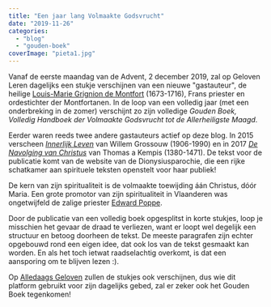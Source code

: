 ```yaml
---
title: "Een jaar lang Volmaakte Godsvrucht"
date: "2019-11-26"
categories: 
  - "blog"
  - "gouden-boek"
coverImage: "pieta1.jpg"
---
```


Vanaf de eerste maandag van de Advent, 2 december 2019, zal op Geloven Leren dagelijks een stukje verschijnen van een nieuwe "gastauteur", de heilige [Louis-Marie Grignion de Montfort](https://nl.wikipedia.org/wiki/Louis-Marie_Grignion_de_Montfort) (1673-1716), Frans priester en ordestichter der Montfortanen. In de loop van een volledig jaar (met een onderbreking in de zomer) verschijnt zo zijn volledige _Gouden Boek, Volledig Handboek der Volmaakte Godsvrucht tot de Allerheiligste Maagd_.

Eerder waren reeds twee andere gastauteurs actief op deze blog. In 2015 verscheen [_Innerlijk Leven_](/blog/een-jaar-lang-innerlijk-leven-op-geloven-leren/) van Willem Grossouw (1906-1990) en in 2017 [_De Navolging van Christus_](/blog/de-navolging-van-christus-in-de-sterke-tijden/) van Thomas a Kempis (1380-1471). De tekst voor de publicatie komt van de website van de Dionysiusparochie, die een rijke schatkamer aan spirituele teksten openstelt voor haar publiek!

De kern van zijn spiritualiteit is de volmaakte toewijding áán Christus, dóór Maria. Een grote promotor van zijn spiritualiteit in Vlaanderen was ongetwijfeld de zalige priester [Edward Poppe](/blog/priester-poppe/).

Door de publicatie van een volledig boek opgesplitst in korte stukjes, loop je misschien het gevaar de draad te verliezen, want er loopt wel degelijk een structuur en betoog doorheen de tekst. De meeste paragrafen zijn echter opgebouwd rond een eigen idee, dat ook los van de tekst gesmaakt kan worden. En als het toch ietwat raadselachtig overkomt, is dat een aansporing om te blijven lezen :).

Op [Alledaags Geloven](https://alledaags.gelovenleren.net) zullen de stukjes ook verschijnen, dus wie dit platform gebruikt voor zijn dagelijks gebed, zal er zeker ook het Gouden Boek tegenkomen!
